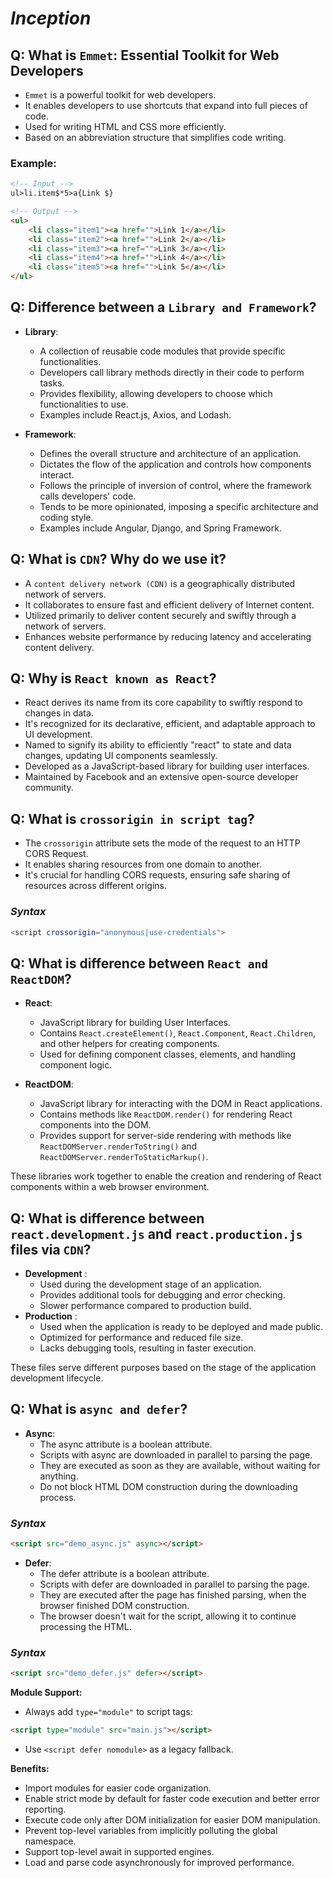 # _Inception_

## Q: What is `Emmet`: Essential Toolkit for Web Developers

- `Emmet` is a powerful toolkit for web developers.
- It enables developers to use shortcuts that expand into full pieces of code.
- Used for writing HTML and CSS more efficiently.
- Based on an abbreviation structure that simplifies code writing.

### Example:

```html
<!-- Input -->
ul>li.item$*5>a{Link $}

<!-- Output -->
<ul>
    <li class="item1"><a href="">Link 1</a></li>
    <li class="item2"><a href="">Link 2</a></li>
    <li class="item3"><a href="">Link 3</a></li>
    <li class="item4"><a href="">Link 4</a></li>
    <li class="item5"><a href="">Link 5</a></li>
</ul>
```


## Q: Difference between a `Library and Framework`?

- **Library**:

  - A collection of reusable code modules that provide specific functionalities.
  - Developers call library methods directly in their code to perform tasks.
  - Provides flexibility, allowing developers to choose which functionalities to use.
  - Examples include React.js, Axios, and Lodash.
- **Framework**:

  - Defines the overall structure and architecture of an application.
  - Dictates the flow of the application and controls how components interact.
  - Follows the principle of inversion of control, where the framework calls developers' code.
  - Tends to be more opinionated, imposing a specific architecture and coding style.
  - Examples include Angular, Django, and Spring Framework.

## Q: What is `CDN`? Why do we use it?

* A `content delivery network (CDN)` is a geographically distributed network of servers.
* It collaborates to ensure fast and efficient delivery of Internet content.
* Utilized primarily to deliver content securely and swiftly through a network of servers.
* Enhances website performance by reducing latency and accelerating content delivery.

## Q: Why is `React known as React`?

* React derives its name from its core capability to swiftly respond to changes in data.
* It's recognized for its declarative, efficient, and adaptable approach to UI development.
* Named to signify its ability to efficiently "react" to state and data changes, updating UI components seamlessly.
* Developed as a JavaScript-based library for building user interfaces.
* Maintained by Facebook and an extensive open-source developer community.

## Q: What is `crossorigin in script tag`?

* The `crossorigin` attribute sets the mode of the request to an HTTP CORS Request.
* It enables sharing resources from one domain to another.
* It's crucial for handling CORS requests, ensuring safe sharing of resources across different origins.

### _Syntax_

```sh
<script crossorigin="anonymous|use-credentials">
```

## Q: What is difference between `React and ReactDOM`?

- **React**:

  - JavaScript library for building User Interfaces.
  - Contains `React.createElement()`, `React.Component`, `React.Children`, and other helpers for creating components.
  - Used for defining component classes, elements, and handling component logic.
- **ReactDOM**:

  - JavaScript library for interacting with the DOM in React applications.
  - Contains methods like `ReactDOM.render()` for rendering React components into the DOM.
  - Provides support for server-side rendering with methods like `ReactDOMServer.renderToString()` and `ReactDOMServer.renderToStaticMarkup()`.

These libraries work together to enable the creation and rendering of React components within a web browser environment.

## Q: What is difference between `react.development.js` and `react.production.js` files via `CDN`?

* **Development** :
  * Used during the development stage of an application.
  * Provides additional tools for debugging and error checking.
  * Slower performance compared to production build.
* **Production** :
  * Used when the application is ready to be deployed and made public.
  * Optimized for performance and reduced file size.
  * Lacks debugging tools, resulting in faster execution.

These files serve different purposes based on the stage of the application development lifecycle.

## Q: What is `async and defer`?

- **Async**:
  - The async attribute is a boolean attribute.
  - Scripts with async are downloaded in parallel to parsing the page.
  - They are executed as soon as they are available, without waiting for anything.
  - Do not block HTML DOM construction during the downloading process.

### _Syntax_

```html
<script src="demo_async.js" async></script>
```

- **Defer**:
  - The defer attribute is a boolean attribute.
  - Scripts with defer are downloaded in parallel to parsing the page.
  - They are executed after the page has finished parsing, when the browser finished DOM construction.
  - The browser doesn't wait for the script, allowing it to continue processing the HTML.

### _Syntax_

```html
<script src="demo_defer.js" defer></script>
```

**Module Support:**

- Always add `type="module"` to script tags:

```html
<script type="module" src="main.js"></script>
```

- Use `<script defer nomodule>` as a legacy fallback.

**Benefits:**

- Import modules for easier code organization.
- Enable strict mode by default for faster code execution and better error reporting.
- Execute code only after DOM initialization for easier DOM manipulation.
- Prevent top-level variables from implicitly polluting the global namespace.
- Support top-level await in supported engines.
- Load and parse code asynchronously for improved performance.
